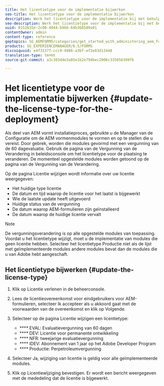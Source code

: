 ```yaml
---
title: Het licentietype voor de implementatie bijwerken
seo-title: Het licentietype voor de implementatie bijwerken
description: Werk het licentietype voor de implementatie bij met behulp van de pagina Change License in de beheerconsole.
seo-description: Werk het licentietype voor de implementatie bij met behulp van de pagina Change License in de beheerconsole.
uuid: 0152635e-2c00-4944-b9b6-64b368589a91
contentOwner: admin
content-type: reference
geptopics: SG_AEMFORMS/categories/get_started_with_administering_aem_forms_on_jee
products: SG_EXPERIENCEMANAGER/6.5/FORMS
discoiquuid: e4f31377-ccc9-4986-a3bf-ef2e83d12448
translation-type: tm+mt
source-git-commit: a3c303d4e3a85e1b2e794bec2006c335056309fb

---
```



# Het licentietype voor de implementatie bijwerken {#update-the-license-type-for-the-deployment}

Als deel van AEM vormt installatieproces, gebruikte u de Manager van de Configuratie om de AEM vormenmodules te vormen en op te stellen die u vereist. Door gebrek, worden die modules gevormd met een vergunning van de 60 dagevaluatie. Gebruik de pagina van de Vergunning van de Verandering in beleidsconsole om het licentietype voor de plaatsing te veranderen. De momenteel opgestelde modules worden getoond op de pagina van de Vergunning van de Verandering.

Op de pagina Licentie wijzigen wordt informatie over uw licentie weergegeven:

* Het huidige type licentie
* De datum en tijd waarop de licentie voor het laatst is bijgewerkt
* Wie de laatste update heeft uitgevoerd
* Huidige status van de vergunning
* De datum waarop AEM-formulieren zijn geïnstalleerd
* De datum waarop de huidige licentie vervalt

>[!NOTE]
>
>De vergunningsverandering is op alle opgestelde modules van toepassing. Voordat u het licentietype wijzigt, moet u de implementatie van modules die geen licentie hebben. Selecteer het licentietype Productie niet als de lijst met geïmplementeerde modules andere modules bevat dan de modules die u van Adobe hebt aangeschaft.

## Het licentietype bijwerken {#update-the-license-type}

1. Klik op Licentie verlenen in de beheerconsole.
1. Lees de licentieovereenkomst voor eindgebruikers voor AEM-formulieren, selecteer Ik accepteer als u akkoord gaat met de voorwaarden van de overeenkomst en klik op Volgende.
1. Selecteer op de pagina Licentie wijzigen een licentietype:

   * **** EVAL: Evaluatievergunning van 60 dagen
   * **** DEV: Licentie voor permanente ontwikkeling
   * **** NFR: tweejarige evaluatievergunning
   * **** IDEV: Abonnement van 1 jaar op het Adobe Developer Program
   * **** Productie: Perpetroleumvergunning

1. Selecteer Ja, wijziging van licentie is geldig voor alle geïmplementeerde modules.
1. Klik op Licentiewijziging bevestigen. Er wordt een bericht weergegeven met de mededeling dat de licentie is bijgewerkt.

